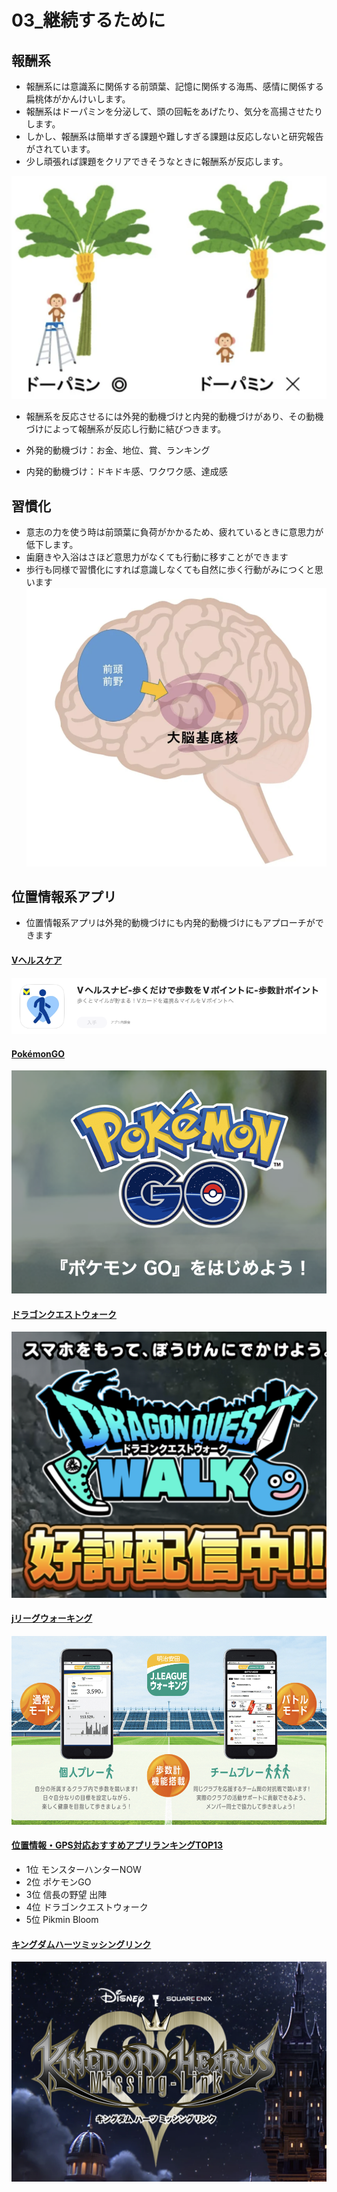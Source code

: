# 03_継続するために
## 報酬系
- 報酬系には意識系に関係する前頭葉、記憶に関係する海馬、感情に関係する扁桃体がかんけいします。
- 報酬系はドーパミンを分泌して、頭の回転をあげたり、気分を高揚させたりします。
- しかし、報酬系は簡単すぎる課題や難しすぎる課題は反応しないと研究報告がされています。
- 少し頑張れば課題をクリアできそうなときに報酬系が反応します。

![報酬系1](image-7.png)

- 報酬系を反応させるには外発的動機づけと内発的動機づけがあり、その動機づけによって報酬系が反応し行動に結びつきます。

- 外発的動機づけ：お金、地位、賞、ランキング
- 内発的動機づけ：ドキドキ感、ワクワク感、達成感

## 習慣化
- 意志の力を使う時は前頭葉に負荷がかかるため、疲れているときに意思力が低下します。
- 歯磨きや入浴はさほど意思力がなくても行動に移すことができます
- 歩行も同様で習慣化にすれば意識しなくても自然に歩く行動がみにつくと思います
![習慣化](image-8.png)

## 位置情報系アプリ
- 位置情報系アプリは外発的動機づけにも内発的動機づけにもアプローチができます

#### [Vヘルスケア](https://apps.apple.com/jp/app/v%E3%83%98%E3%83%AB%E3%82%B9%E3%83%8A%E3%83%93-%E6%AD%A9%E3%81%8F%E3%81%A0%E3%81%91%E3%81%A7%E6%AD%A9%E6%95%B0%E3%82%92v%E3%83%9D%E3%82%A4%E3%83%B3%E3%83%88%E3%81%AB-%E6%AD%A9%E6%95%B0%E8%A8%88%E3%83%9D%E3%82%A4%E3%83%B3%E3%83%88/id1595530670)
![Vヘルスケアナビ](image-9.png)

#### [PokémonGO](https://www.pokemongo.jp/)
![PokémonGO](image-10.png)

#### [ドラゴンクエストウォーク](https://www.dragonquest.jp/walk/)
![ドラゴンクエストウォーク](image-11.png)

#### [jリーグウォーキング](https://www.meijiyasuda.co.jp/brand/kenkatsu/walking/)
![jリーグ](image-12.png)

#### [位置情報・GPS対応おすすめアプリランキングTOP13](https://uta-macross.jp/mobile-gps-game/)
  - 1位 モンスターハンターNOW
  - 2位 ポケモンGO
  - 3位 信長の野望 出陣
  - 4位 ドラゴンクエストウォーク
  - 5位 Pikmin Bloom

#### [キングダムハーツミッシングリンク](https://www.jp.square-enix.com/kingdom/ml/)
![キングダムハーツミッシングリンク](image-13.png)
